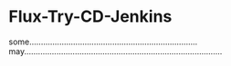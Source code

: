 # Flux-Try-CD-Jenkins
some.........................................................................
may......................................................................................

